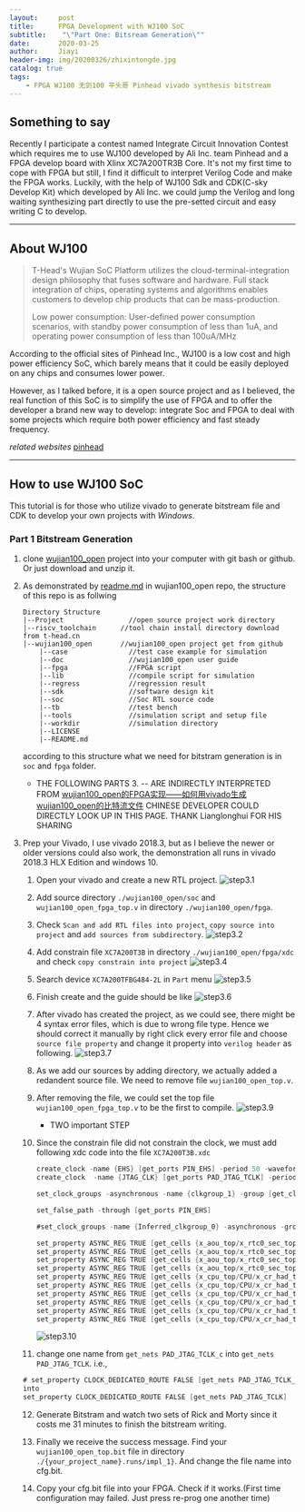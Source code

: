 ```yaml
---
layout:     post
title:      FPGA Development with WJ100 SoC
subtitle:    "\"Part One: Bitsream Generation\""
date:       2020-03-25
author:     Jiayi
header-img: img/20200326/zhixintongde.jpg
catalog: true
tags:
    - FPGA WJ100 无剑100 平头哥 Pinhead vivado synthesis bitstream
---
```


## Something to say

Recently I participate a contest named Integrate Circuit Innovation Contest which requires me to use WJ100 developed by Ali Inc. team Pinhead and a FPGA develop board with Xlinx XC7A200TR3B Core. It's not my first time to cope with FPGA but still, I find it difficult to interpret Verilog Code and make the FPGA works. Luckily, with the help of WJ100 Sdk and CDK(C-sky Develop Kit) which developed by Ali Inc. we could jump the Verilog and long waiting synthesizing part directly to use the pre-setted circuit and easy writing C to develop.

---

## About WJ100

>T-Head's Wujian SoC Platform utilizes the cloud-terminal-integration design philosophy that fuses software and hardware. Full stack integration of chips, operating systems and algorithms enables customers to develop chip products that can be mass-production.
>
>Low power consumption: User-defined power consumption scenarios, with standby power consumption of less than 1uA, and operating power consumption of less than 100uA/MHz

According to the official sites of Pinhead Inc., WJ100 is a low cost and high power efficiency SoC, which barely means that it could be easily deployed on any chips and consumes lower power.

However, as I talked before, it is a open source project and as I believed, the real function of this SoC is to simplify the use of FPGA and to offer the developer a brand new way to develop: integrate Soc and FPGA to deal with some projects which require both power efficiency and fast steady frequency.

*related websites* [pinhead](https://www.t-head.cn/)

---

## How to use WJ100 SoC

This tutorial is for those who utilize vivado to generate bitstream file and CDK to develop your own projects with *Windows*.

### Part 1 Bitstream Generation

1. clone [wujian100_open](https://github.com/SHIELDJY/wujian100_open) project into your computer with git bash or github. Or just download and unzip it.

2. As demonstrated by [readme.md](https://github.com/T-head-Semi/wujian100_open) in wujian100_open repo, the structure of this repo is as follwing

    ```text
    Directory Structure
    |--Project                //open source project work directory  
    |--riscv_toolchain      //tool chain install directory download from t-head.cn
    |--wujian100_open       //wujian100_open project get from github
        |--case               //test case example for simulation
        |--doc                //wujian100_open user guide
        |--fpga               //FPGA script
        |--lib                //compile script for simulation
        |--regress            //regression result
        |--sdk                //software design kit
        |--soc                //Soc RTL source code
        |--tb                 //test bench
        |--tools              //simulation script and setup file
        |--workdir            //simulation directory
        |--LICENSE
        |--README.md
    ```

   according to this structure what we need for bitstram generation is in `soc` and `fpga` folder.

    * THE FOLLOWING PARTS 3. -- ARE INDIRECTLY INTERPRETED FROM [wujian100_open的FPGA实现——如何用vivado生成wujian100_open的比特流文件](https://occ.t-head.cn/community/article_detail?id=654091577878118400) CHINESE DEVELOPER COULD DIRECTLY LOOK UP IN THIS PAGE. THANK Lianglonghui FOR HIS SHARING

3. Prep your Vivado, I use vivado 2018.3, but as I believe the newer or older versions could also work, the demonstration all runs in vivado 2018.3 HLX Edition and windows 10.

   1. Open your vivado and create a new RTL project.
        ![step3.1](https://s1.ax1x.com/2020/03/26/GpwkLR.png)

   2. Add source directory `./wujian100_open/soc` and `wujian100_open_fpga_top.v` in directory `./wujian100_open/fpga`.

   3. Check `Scan and add RTL files into project`, `copy source into project` and `add sources from subdirectory`.
        ![step3.2](https://s1.ax1x.com/2020/03/26/GpwmFK.png)

   4. Add constrain file `XC7A200T3B` in directory `./wujian100_open/fpga/xdc` and check `copy constrain into project`
        ![step3.4](https://s1.ax1x.com/2020/03/26/GpwZo6.png)

   5. Search device `XC7A200TFBG484-2L` in `Part` menu
        ![step3.5](https://s1.ax1x.com/2020/03/26/GpwFy9.png)

   6. Finish create and the guide should be like
        ![step3.6](https://s1.ax1x.com/2020/03/26/GpwiQJ.png)

   7. After vivado has created the project, as we could see, there might be 4 syntax error files, which is due to wrong file type. Hence we should correct it manually by right click every error file and choose `source file property` and change it property into `verilog header` as following.
        ![step3.7](https://s1.ax1x.com/2020/03/26/GpwwlQ.png)

   8. As we add our sources by adding directory, we actually added a redandent source file. We need to remove file `wujian100_open_top.v`.

   9. After removing the file, we could set the top file `wujian100_open_fpga_top.v` to be the first to compile.
        ![step3.9](https://s1.ax1x.com/2020/03/26/Gpw8eI.png)

        * TWO important STEP

   10. Since the constrain file did not constrain the clock, we must add following xdc code into the file `XC7A200T3B.xdc`

       ```verilog
       create_clock -name {EHS} [get_ports PIN_EHS] -period 50 -waveform {0 25}
       create_clock  -name {JTAG_CLK} [get_ports PAD_JTAG_TCLK] -period 1000 -waveform {0 500}

       set_clock_groups -asynchronous -name {clkgroup_1} -group [get_clocks {EHS JTAG_CLK}]

       set_false_path -through [get_ports PIN_EHS]

       #set_clock_groups -name {Inferred_clkgroup_0} -asynchronous -group [get_clocks {wujian100_open_top|PAD_JTAG_TCLK}]

       set_property ASYNC_REG TRUE [get_cells {x_aou_top/x_rtc0_sec_top/x_rtc_pdu_top/x_rtc_clr_sync/pclk_load_sync2_reg}]
       set_property ASYNC_REG TRUE [get_cells {x_aou_top/x_rtc0_sec_top/x_rtc_pdu_top/x_rtc_clr_sync/rtc_load_sync2_reg}]
       set_property ASYNC_REG TRUE [get_cells {x_aou_top/x_rtc0_sec_top/x_rtc_pdu_top/x_rtc_clr_sync/pclk_load_sync1_reg}]
       set_property ASYNC_REG TRUE [get_cells {x_aou_top/x_rtc0_sec_top/x_rtc_pdu_top/x_rtc_clr_sync/rtc_load_sync1_reg}]
       set_property ASYNC_REG TRUE [get_cells {x_cpu_top/CPU/x_cr_had_top/A15d/A74/A10b_reg}]
       set_property ASYNC_REG TRUE [get_cells {x_cpu_top/CPU/x_cr_had_top/A15d/A74/A18597_reg}]
       set_property ASYNC_REG TRUE [get_cells {x_cpu_top/CPU/x_cr_had_top/A15d/A1862d/A10b_reg}]
       set_property ASYNC_REG TRUE [get_cells {x_cpu_top/CPU/x_cr_had_top/A15d/A1862d/A18597_reg}]
       set_property ASYNC_REG TRUE [get_cells {x_cpu_top/CPU/x_cr_had_top/A15d/A75/A10b_reg}]
       set_property ASYNC_REG TRUE [get_cells {x_cpu_top/CPU/x_cr_had_top/A15d/A75/A18597_reg}]
       ```

       ![step3.10](https://s1.ax1x.com/2020/03/26/GpwtFf.png)

   11. change one name from `get_nets PAD_JTAG_TCLK_c` into `get_nets PAD_JTAG_TCLK`. i.e.,

      ```verilog
      # set_property CLOCK_DEDICATED_ROUTE FALSE [get_nets PAD_JTAG_TCLK_c]
      into
      set_property CLOCK_DEDICATED_ROUTE FALSE [get_nets PAD_JTAG_TCLK]
      ```

   12. Generate Bitstram and watch two sets of Rick and Morty since it costs me 31 minutes to finish the bitstream writing.

   13. Finally we receive the success message. Find your `wujian100_open_top.bit` file in directory `./{your_project_name}.runs/impl_1}`. And change the file name into cfg.bit.

   14. Copy your cfg.bit file into your FPGA. Check if it works.(First time configuration may failed. Just press re-prog one another time)
